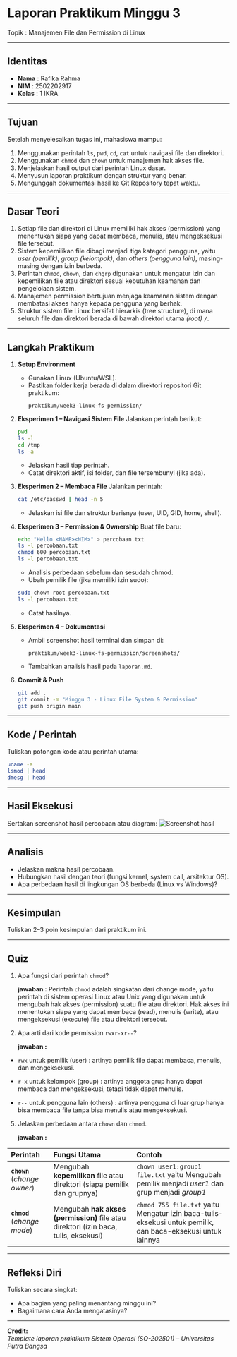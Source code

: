 
# Laporan Praktikum Minggu 3
Topik : Manajemen File dan Permission di Linux

---

## Identitas
- **Nama**  : Rafika Rahma
- **NIM**   : 2502202917 
- **Kelas** : 1 IKRA

---

## Tujuan
Setelah menyelesaikan tugas ini, mahasiswa mampu:
1. Menggunakan perintah `ls`, `pwd`, `cd`, `cat` untuk navigasi file dan direktori.
2. Menggunakan `chmod` dan `chown` untuk manajemen hak akses file.
3. Menjelaskan hasil output dari perintah Linux dasar.
4. Menyusun laporan praktikum dengan struktur yang benar.
5. Mengunggah dokumentasi hasil ke Git Repository tepat waktu.

---

## Dasar Teori

1. Setiap file dan direktori di Linux memiliki hak akses (permission) yang menentukan siapa yang dapat membaca, menulis, atau mengeksekusi file tersebut.
2. Sistem kepemilikan file dibagi menjadi tiga kategori pengguna, yaitu *user (pemilik)*, *group (kelompok)*, dan *others (pengguna lain)*, masing-masing dengan izin berbeda.
3. Perintah `chmod`, `chown`, dan `chgrp` digunakan untuk mengatur izin dan kepemilikan file atau direktori sesuai kebutuhan keamanan dan pengelolaan sistem.
4. Manajemen permission bertujuan menjaga keamanan sistem dengan membatasi akses hanya kepada pengguna yang berhak.
5. Struktur sistem file Linux bersifat hierarkis (tree structure), di mana seluruh file dan direktori berada di bawah direktori utama *(root)* `/`.

---

## Langkah Praktikum
1. **Setup Environment**
   - Gunakan Linux (Ubuntu/WSL).
   - Pastikan folder kerja berada di dalam direktori repositori Git praktikum:
     ```
     praktikum/week3-linux-fs-permission/
     ```

2. **Eksperimen 1 – Navigasi Sistem File**
   Jalankan perintah berikut:
   ```bash
   pwd
   ls -l
   cd /tmp
   ls -a
   ```
   - Jelaskan hasil tiap perintah.
   - Catat direktori aktif, isi folder, dan file tersembunyi (jika ada).

3. **Eksperimen 2 – Membaca File**
   Jalankan perintah:
   ```bash
   cat /etc/passwd | head -n 5
   ```
   - Jelaskan isi file dan struktur barisnya (user, UID, GID, home, shell).

4. **Eksperimen 3 – Permission & Ownership**
   Buat file baru:
   ```bash
   echo "Hello <NAME><NIM>" > percobaan.txt
   ls -l percobaan.txt
   chmod 600 percobaan.txt
   ls -l percobaan.txt
   ```
   - Analisis perbedaan sebelum dan sesudah chmod.  
   - Ubah pemilik file (jika memiliki izin sudo):
   ```bash
   sudo chown root percobaan.txt
   ls -l percobaan.txt
   ```
   - Catat hasilnya.

5. **Eksperimen 4 – Dokumentasi**
   - Ambil screenshot hasil terminal dan simpan di:
     ```
     praktikum/week3-linux-fs-permission/screenshots/
     ```
   - Tambahkan analisis hasil pada `laporan.md`.

6. **Commit & Push**
   ```bash
   git add .
   git commit -m "Minggu 3 - Linux File System & Permission"
   git push origin main
   ```
---

## Kode / Perintah
Tuliskan potongan kode atau perintah utama:
```bash
uname -a
lsmod | head
dmesg | head
```

---

## Hasil Eksekusi
Sertakan screenshot hasil percobaan atau diagram:
![Screenshot hasil](screenshots/example.png)

---

## Analisis
- Jelaskan makna hasil percobaan.  
- Hubungkan hasil dengan teori (fungsi kernel, system call, arsitektur OS).  
- Apa perbedaan hasil di lingkungan OS berbeda (Linux vs Windows)?  

---

## Kesimpulan
Tuliskan 2–3 poin kesimpulan dari praktikum ini.

---

## Quiz
1. Apa fungsi dari perintah `chmod`?
   
   **jawaban :**
Perintah `chmod` adalah singkatan dari change mode, yaitu perintah di sistem operasi Linux atau Unix yang digunakan untuk mengubah hak akses (permission) suatu file atau direktori. Hak akses ini menentukan siapa yang dapat membaca (read), menulis (write), atau mengeksekusi (execute) file atau direktori tersebut.
3. Apa arti dari kode permission `rwxr-xr--`?
   
    **jawaban :**
   
- `rwx` untuk pemilik (user) : artinya pemilik file dapat membaca, menulis, dan mengeksekusi.

- `r-x` untuk kelompok (group) : artinya anggota grup hanya dapat membaca dan mengeksekusi, tetapi tidak dapat menulis.

- `r--` untuk pengguna lain (others) : artinya pengguna di luar grup hanya bisa membaca file tanpa bisa menulis atau mengeksekusi.
5. Jelaskan perbedaan antara `chown` dan `chmod`.
  
    **jawaban :**
  
| Perintah | Fungsi Utama | Contoh |
| :--- | :--- | :--- |
| **`chown`** (*change owner*) | Mengubah **kepemilikan** file atau direktori (siapa pemilik dan grupnya) | `chown user1:group1 file.txt` yaitu Mengubah pemilik menjadi *user1* dan grup menjadi *group1* |
| **`chmod`** (*change mode*) | Mengubah **hak akses (permission)** file atau direktori (izin baca, tulis, eksekusi) | `chmod 755 file.txt` yaitu  Mengatur izin baca-tulis-eksekusi untuk pemilik, dan baca-eksekusi untuk lainnya |


---

## Refleksi Diri
Tuliskan secara singkat:
- Apa bagian yang paling menantang minggu ini?  
- Bagaimana cara Anda mengatasinya?  

---

**Credit:**  
_Template laporan praktikum Sistem Operasi (SO-202501) – Universitas Putra Bangsa_
